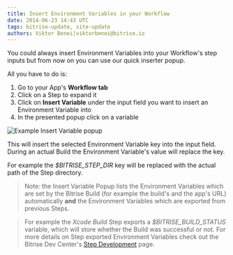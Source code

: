 ```yaml
---
title: Insert Environment Variables in your Workflow
date: 2014-06-23 14:43 UTC
tags: bitrise-update, site-update
authors: Viktor Benei|viktorbenei@bitrise.io
---
```


You could always insert Environment Variables into your Workflow's step inputs but from now on you can use our quick inserter popup.

All you have to do is:

1. Go to your App's **Workflow tab**
2. Click on a Step to expand it
3. Click on **Insert Variable** under the input field you want to insert an Environment Variable into
4. In the presented popup click on a variable

![Example Insert Variable popup](insert-variable-into-step-input-1.png)

This will insert the selected Environment Variable key into the input field. During an actual Build the Environment Variable's value will replace the key.

For example the *$BITRISE_STEP_DIR* key will be replaced with the actual path of the Step directory.

> Note: the Insert Variable Popup lists the Environment Variables which are set by the Bitrise Build (for example the build's and the app's URL) automatically **and** the Environment Variables which are exported from previous Steps.

> For example the *Xcode Build* Step exports a *$BITRISE_BUILD_STATUS* variable, which will store whether the Build was successful or not.
> For more details on Step exported Environment Variables check out the Bitrise Dev Center's [Step Development](http://devcenter.bitrise.io/docs/step-dev.html) page.

